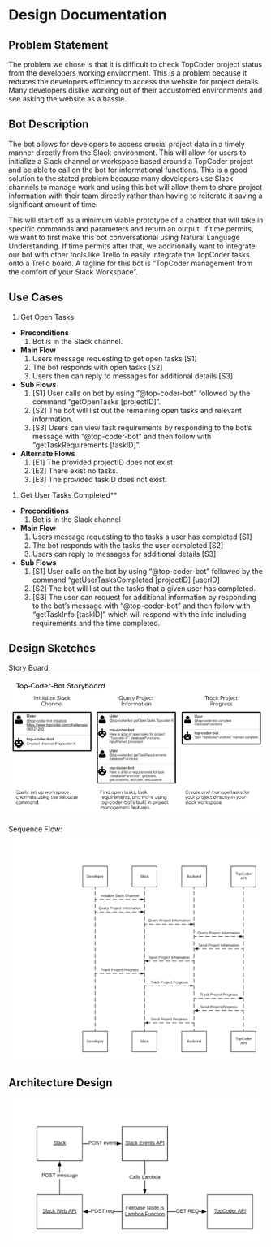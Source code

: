 # Design Documentation

## Problem Statement

The problem we chose is that it is difficult to check TopCoder project status from the developers working environment. This is a problem because it reduces the developers efficiency to access the website for project details. Many developers dislike working out of their accustomed environments and see asking the website as a hassle.

## Bot Description

The bot allows for developers to access crucial project data in a timely manner directly from the Slack environment. This will allow for users to initialize a Slack channel or workspace based around a TopCoder project and be able to call on the bot for informational functions. This is a good solution to the stated problem because many developers use Slack channels to manage work and using this bot will allow them to share project information with their team directly rather than having to reiterate it saving a significant amount of time.

This will start off as a minimum viable prototype of a chatbot that will take in specific commands and parameters and return an output. If time permits, we want to first make this bot conversational using Natural Language Understanding. If time permits after that, we additionally want to integrate our bot with other tools like Trello to easily integrate the TopCoder tasks onto a Trello board. A tagline for this bot is “TopCoder management from the comfort of your Slack Workspace”.

## Use Cases

1. Get Open Tasks
  * **Preconditions**
    1. Bot is in the Slack channel.
  * **Main Flow**
    1. Users message requesting to get open tasks [S1]
    2. The bot responds with open tasks [S2]
    3. Users then can reply to messages for additional details [S3]
  * **Sub Flows**
    1. [S1]  User calls on bot by using “@top-coder-bot” followed by the command “getOpenTasks [projectID]”.
    2. [S2] The bot will list out the remaining open tasks and relevant information.
    3. [S3] Users can view task requirements by responding to the bot’s message with “@top-coder-bot” and then follow with “getTaskRequirements [taskID]”.
  * **Alternate Flows**
    1. [E1] The provided projectID does not exist.
    2. [E2] There exist no tasks.
    3. [E3] The provided taskID does not exist.
1. Get User Tasks Completed**
  * **Preconditions**
    1. Bot is in the Slack channel
  * **Main Flow**
    1. Users message requesting to the tasks a user has completed [S1]
    2. The bot responds with the tasks the user completed [S2]
    3. Users can reply to messages for additional details [S3]
  * **Sub Flows**
    1. [S1] User calls on the bot by using “@top-coder-bot” followed by the command “getUserTasksCompleted [projectID] [userID]
    2. [S2] The bot will list out the tasks that a given user has completed.
    3. [S3] The user can request for additional information by responding to the bot’s message with “@top-coder-bot” and then follow with “getTaskInfo [taskID]” which will respond with the info including requirements and the time completed.

## Design Sketches

Story Board:
![](designAssets/sb.png)

Sequence Flow:
![](designAssets/sf.png)

## Architecture Design

![](designAssets/ad.png)
